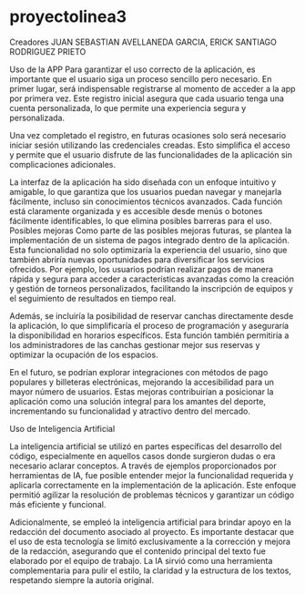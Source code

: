 ﻿# proyectolinea3
Creadores
JUAN SEBASTIAN AVELLANEDA GARCIA,
ERICK SANTIAGO RODRIGUEZ PRIETO

Uso de la APP
Para garantizar el uso correcto de la aplicación, es importante que el usuario siga un proceso sencillo pero necesario. En primer lugar, será indispensable registrarse al momento de acceder a la app por primera vez. Este registro inicial asegura que cada usuario tenga una cuenta personalizada, lo que permite una experiencia segura y personalizada.

Una vez completado el registro, en futuras ocasiones solo será necesario iniciar sesión utilizando las credenciales creadas. Esto simplifica el acceso y permite que el usuario disfrute de las funcionalidades de la aplicación sin complicaciones adicionales.

La interfaz de la aplicación ha sido diseñada con un enfoque intuitivo y amigable, lo que garantiza que los usuarios puedan navegar y manejarla fácilmente, incluso sin conocimientos técnicos avanzados. Cada función está claramente organizada y es accesible desde menús o botones fácilmente identificables, lo que elimina posibles barreras para el uso.
Posibles mejoras
Como parte de las posibles mejoras futuras, se plantea la implementación de un sistema de pagos integrado dentro de la aplicación. Esta funcionalidad no solo optimizaría la experiencia del usuario, sino que también abriría nuevas oportunidades para diversificar los servicios ofrecidos. Por ejemplo, los usuarios podrían realizar pagos de manera rápida y segura para acceder a características avanzadas como la creación y gestión de torneos personalizados, facilitando la inscripción de equipos y el seguimiento de resultados en tiempo real.

Además, se incluiría la posibilidad de reservar canchas directamente desde la aplicación, lo que simplificaría el proceso de programación y aseguraría la disponibilidad en horarios específicos. Esta función también permitiría a los administradores de las canchas gestionar mejor sus reservas y optimizar la ocupación de los espacios.

En el futuro, se podrían explorar integraciones con métodos de pago populares y billeteras electrónicas, mejorando la accesibilidad para un mayor número de usuarios. Estas mejoras contribuirían a posicionar la aplicación como una solución integral para los amantes del deporte, incrementando su funcionalidad y atractivo dentro del mercado.

Uso de Inteligencia Artificial

La inteligencia artificial se utilizó en partes específicas del desarrollo del código, especialmente en aquellos casos donde surgieron dudas o era necesario aclarar conceptos. A través de ejemplos proporcionados por herramientas de IA, fue posible entender mejor la funcionalidad requerida y aplicarla correctamente en la implementación de la aplicación. Este enfoque permitió agilizar la resolución de problemas técnicos y garantizar un código más eficiente y funcional.

Adicionalmente, se empleó la inteligencia artificial para brindar apoyo en la redacción del documento asociado al proyecto. Es importante destacar que el uso de esta tecnología se limitó exclusivamente a la corrección y mejora de la redacción, asegurando que el contenido principal del texto fue elaborado por el equipo de trabajo. La IA sirvió como una herramienta complementaria para pulir el estilo, la claridad y la estructura de los textos, respetando siempre la autoría original.
